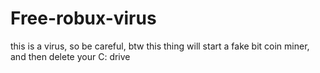 # Free-robux-virus
this is a virus, so be careful, btw this thing will start a fake bit coin miner, and then delete your C: drive
